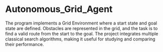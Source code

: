 # Autonomous_Grid_Agent
The program implements a Grid Environment where a start state and goal state are defined. Obstacles are represented in the grid, and the task is to find a valid route from the start to the goal. The project integrates multiple classical search algorithms, making it useful for studying and comparing their performance.
